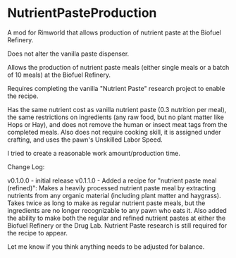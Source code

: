 # NutrientPasteProduction
A mod for Rimworld that allows production of nutrient paste at the Biofuel Refinery.

Does not alter the vanilla paste dispenser.
	
Allows the production of nutrient paste meals (either single meals or a batch of 10 meals) at the Biofuel Refinery.
	
Requires completing the vanilla "Nutrient Paste" research project to enable the recipe.
	
Has the same nutrient cost as vanilla nutrient paste (0.3 nutrition per meal), the same restrictions on ingredients (any raw food, but no plant matter like Hops or Hay), and does not remove the human or insect meat tags from the completed meals. Also does not require cooking skill, it is assigned under crafting, and uses the pawn's Unskilled Labor Speed.
	
I tried to create a reasonable work amount/production time.

Change Log:

v0.1.0.0 - initial release
v0.1.1.0 - Added a recipe for "nutrient paste meal (refined)": Makes a heavily processed nutrient paste meal by extracting nutrients from any organic material (including plant matter and haygrass). Takes twice as long to make as regular nutrient paste meals, but the ingredients are no longer recognizable to any pawn who eats it. Also added the ability to make both the regular and refined nutrient pastes at either the Biofuel Refinery or the Drug Lab. Nutrient Paste research is still required for the recipe to appear.
	
Let me know if you think anything needs to be adjusted for balance.
